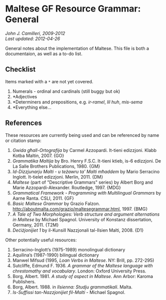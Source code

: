 # Maltese GF Resource Grammar: General
_John J. Camilleri, 2009-2012_  
_Last updated: 2012-04-26_

General notes about the implementation of Maltese.
This file is both a documentaion, as well as a to-do list.

## Checklist

Items marked with a `*` are not yet covered.

1. Numerals - ordinal and cardinals (still buggy but ok)
1. *Adjectives
1. *Determiners and prepositions, e.g. _ir-ramel_, _lil huh_, _mis-sema_
1. *Everything else...

## References

These resources are currently being used and can be referenced by name or citation stamp:

1. _Gwida għall-Ortografija_ by Carmel Azzopardi. It-tieni edizzjoni. Klabb Kotba Maltin, 2007. {GO}
1. _Grammatika Maltija_ by Bro. Henry F.S.C. It-tieni ktieb, is-6 edizzjoni. De La Salle Brothers Publications, 1980. {GM}
1. _Id-Dizzjunarju Malti - u teżawru ta' Malti mħaddem_ by Mario Serracino Inglott. It-tielet edizzjoni. Merlin, 2011. {DM}
1. _Maltese_ (part of "Descriptive Grammars" series) by Albert Borg and Marie Azzopardi-Alexander. Routledge, 1997. {MDG}
1. _Grammatical Framework - Programming with Multilingual Grammars_ by Aarne Ranta. CSLI, 2011. {GF}
1. _Basic Maltese Grammar_ by Grazio Falzon. <http://aboutmalta.com/grazio/maltesegrammar.html>, 1997. {BMG}
1. _A Tale of Two Morphologies: Verb structure and argument alternations in Maltese_ by Michael Spagnol. University of Konstanz dissertation, Germany, 2011. {T2M}
1. _Deċiżjonijiet 1_ by il-Kunsill Nazzjonali tal-Ilsien Malti, 2008. {D1}

Other potentially useful resources:

1. Serracino-Inglott’s (1975-1989) monolingual dictionary
1. Aquilina’s (1987-1990) bilingual dictionary
1. Manwel Mifsud (1995, _Loan Verbs in Maltese_. NY: Brill, pp. 272-295)
1. Sutcliffe, Edmund F. 1936. _A grammar of the Maltese language with chrestomathy and vocabulary_. London: Oxford University Press.
1. Borg, Albert. 1981. _A study of aspect in Maltese_. Ann Arbor: Karoma Publishers.
1. Borg, Albert. 1988. in _Ilsienna: Studju grammatikali_. Malta.
1. _Is-Suffissi tan-Nazzjonijiet fil-Malti_ - Michael Spagnol.

